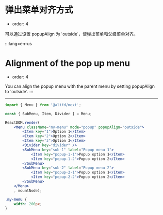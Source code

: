 # 弹出菜单对齐方式

- order: 4

可以通过设置 popupAlign 为 'outside'，使弹出菜单和父级菜单对齐。

:::lang=en-us
# Alignment of the pop up menu

- order: 4

You can align the popup menu with the parent menu by setting popupAlign to 'outside'.
:::

---

````jsx
import { Menu } from '@alifd/next';

const { SubMenu, Item, Divider } = Menu;

ReactDOM.render(
    <Menu className="my-menu" mode="popup" popupAlign="outside">
        <Item key="1">Option 1</Item>
        <Item key="2">Option 2</Item>
        <Item key="3">Option 3</Item>
        <Divider key="divider" />
        <SubMenu key="sub-1" label="Popup menu 1">
            <Item key="popup-1-1">Popup option 1</Item>
            <Item key="popup-1-2">Popup option 2</Item>
        </SubMenu>
        <SubMenu key="sub-2" label="Popup menu 2">
            <Item key="popup-2-1">Popup option 1</Item>
            <Item key="popup-2-2">Popup option 2</Item>
        </SubMenu>
    </Menu>
    , mountNode);
````

````css
.my-menu {
    width: 200px;
}
````
